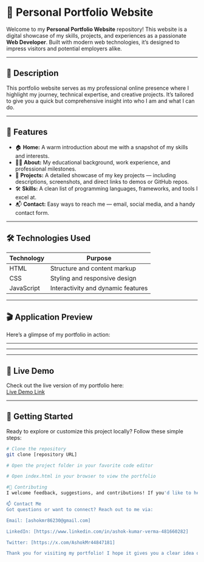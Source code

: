 # 🚀 Personal Portfolio Website

Welcome to my **Personal Portfolio Website** repository! This website is a digital showcase of my skills, projects, and experiences as a passionate **Web Developer**. Built with modern web technologies, it’s designed to impress visitors and potential employers alike.

---

## 🌟 Description

This portfolio website serves as my professional online presence where I highlight my journey, technical expertise, and creative projects. It’s tailored to give you a quick but comprehensive insight into who I am and what I can do.

---

## 🎯 Features

- 🏠 **Home:** A warm introduction about me with a snapshot of my skills and interests.
- 👨‍💻 **About:** My educational background, work experience, and professional milestones.
- 💼 **Projects:** A detailed showcase of my key projects — including descriptions, screenshots, and direct links to demos or GitHub repos.
- 🛠️ **Skills:** A clean list of programming languages, frameworks, and tools I excel at.
- 📬 **Contact:** Easy ways to reach me — email, social media, and a handy contact form.

---

## 🛠️ Technologies Used

| Technology | Purpose                          |
|------------|---------------------------------|
| HTML       | Structure and content markup    |
| CSS        | Styling and responsive design   |
| JavaScript | Interactivity and dynamic features |

---

## 🎬 Application Preview

Here’s a glimpse of my portfolio in action:

----  
<!-- Insert your screenshot here -->
----

---

## 🚀 Live Demo

Check out the live version of my portfolio here:  
[Live Demo Link](https://your-live-demo-url.com)

---

## 🚀 Getting Started

Ready to explore or customize this project locally? Follow these simple steps:

```bash
# Clone the repository
git clone [repository URL]

# Open the project folder in your favorite code editor

# Open index.html in your browser to view the portfolio

#🤝 Contributing
I welcome feedback, suggestions, and contributions! If you'd like to help improve this portfolio, please check the CONTRIBUTING.md file for guidelines.

📫 Contact Me
Got questions or want to connect? Reach out to me via:

Email: [ashokmr86230@gmail.com]

LinkedIn: [https://www.linkedin.com/in/ashok-kumar-verma-481660282]

Twitter: [https://x.com/AshokMr44847181]

Thank you for visiting my portfolio! I hope it gives you a clear idea of my skills and passion for web development. Looking forward to connecting with you! 😊